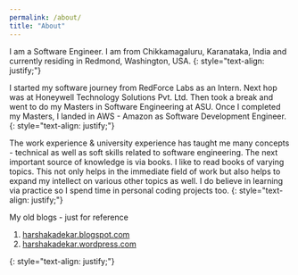 ```yaml
---
permalink: /about/
title: "About"
---
```


I am a Software Engineer. I am from Chikkamagaluru, Karanataka, India and currently residing in Redmond, Washington, USA.
{: style="text-align: justify;"}

I started my software journey from RedForce Labs as an Intern. Next hop was at Honeywell Technology Solutions Pvt. Ltd. Then took a break and went to do my Masters in Software Engineering at ASU. Once I completed my Masters, I landed in AWS - Amazon as Software Development Engineer.
{: style="text-align: justify;"}

The work experience & university experience has taught me many concepts - technical as well as soft skills related to software engineering. The next important source of knowledge is via books. I like to read books of varying topics. This not only helps in the immediate field of work but also helps to expand my intellect on various other topics as well. I do believe in learning via practice so I spend time in personal coding projects too.
{: style="text-align: justify;"}

My old blogs - just for reference

1. [harshakadekar.blogspot.com](http://harshakadekar.blogspot.com/)
2. [harshakadekar.wordpress.com](https://harshakadekar.wordpress.com/)


{: style="text-align: justify;"}